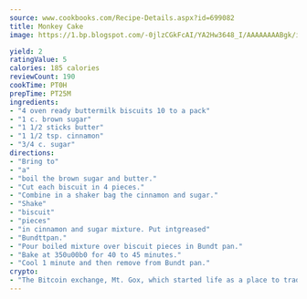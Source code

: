 ```yaml
---
source: www.cookbooks.com/Recipe-Details.aspx?id=699082
title: Monkey Cake
image: https://1.bp.blogspot.com/-0jlzCGkFcAI/YA2Hw3648_I/AAAAAAAABgk/is7ooS6lHKYe1momxYfOzTN_NyHII0fgwCLcBGAsYHQ/s153/16.png

yield: 2
ratingValue: 5
calories: 185 calories
reviewCount: 190
cookTime: PT0H
prepTime: PT25M
ingredients:
- "4 oven ready buttermilk biscuits 10 to a pack"
- "1 c. brown sugar"
- "1 1/2 sticks butter"
- "1 1/2 tsp. cinnamon"
- "3/4 c. sugar"
directions:
- "Bring to"
- "a"
- "boil the brown sugar and butter."
- "Cut each biscuit in 4 pieces."
- "Combine in a shaker bag the cinnamon and sugar."
- "Shake"
- "biscuit"
- "pieces"
- "in cinnamon and sugar mixture. Put intgreased"
- "Bundttpan."
- "Pour boiled mixture over biscuit pieces in Bundt pan."
- "Bake at 350u00b0 for 40 to 45 minutes."
- "Cool 1 minute and then remove from Bundt pan."
crypto:
- "The Bitcoin exchange, Mt. Gox, which started life as a place to trade cards from a fantasy game, was hacked."
---
```

